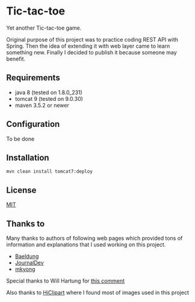 # Tic-tac-toe

Yet another Tic-tac-toe game.

Original purpose of this project was to practice coding REST API with Spring.
Then the idea of extending it with web layer came to learn something new. 
Finally I decided to publish it because someone may benefit.

## Requirements

* java 8 (tested on 1.8.0_231)
* tomcat 9 (tested on 9.0.30)
* maven 3.5.2 or newer

## Configuration

To be done

## Installation

```
mvn clean install tomcat7:deploy
```

## License

[MIT](LICENSE.md)

## Thanks to

Many thanks to authors of following web pages which provided tons of information and explanations that I used working on this project.

* [Baeldung](https://www.baeldung.com)
* [JournalDev](https://www.journaldev.com)
* [mkyong](https://www.mkyong.com)

Special thanks to Will Hartung for [this comment](https://stackoverflow.com/questions/1296235/jsp-tricks-to-make-templating-easier)

Also thanks to [HiClipart](https://www.hiclipart.com) where I found most of images used in this project